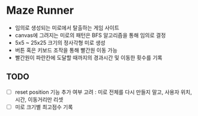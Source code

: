 # Maze Runner

- 임의로 생성되는 미로에서 탈출하는 게임 사이트
- canvas에 그려지는 미로의 패턴은 BFS 알고리즘을 통해 임의로 결정
- 5x5 ~ 25x25 크기의 정사각형 미로 생성
- 버튼 혹은 키보드 조작을 통해 빨간원 이동 가능
- 빨간원이 파란칸에 도달할 때까지의 경과시간 및 이동한 횟수를 기록

## TODO

- [ ] reset position 기능 추가 여부 고려 : 미로 전체를 다시 만들지 말고, 사용자 위치, 시간, 이동거리만 리셋
- [ ] 미로 크기별 최고점수 기록
